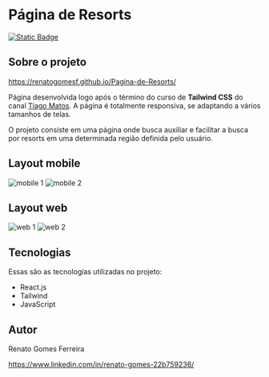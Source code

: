 # Página de Resorts

[![Static Badge](https://img.shields.io/badge/Licen%C3%A7a-MIT-green)](https://github.com/renatogomesf/pagina-de-hoteis/blob/main/LICENSE)

## Sobre o projeto

https://renatogomesf.github.io/Pagina-de-Resorts/

Página desenvolvida logo após o término do curso de **Tailwind CSS** do canal [Tiago Matos](https://www.youtube.com/watch?v=1eLaBow7Zbo&list=PLcoYAcR89n-r1m-tMfV4qndrRWpT_rb9u&index=1&ab_channel=TiagoMatos). A página é totalmente responsiva, se adaptando a vários tamanhos de telas.

O projeto consiste em uma página onde busca auxiliar e facilitar a busca por resorts em uma determinada região definida pelo usuário.

## Layout mobile

![mobile 1](https://raw.githubusercontent.com/renatogomesf/imagens-projetos/main/imagens/p%C3%A1gina%20de%20hoteis/mobile-1.png) ![mobile 2](https://raw.githubusercontent.com/renatogomesf/imagens-projetos/main/imagens/p%C3%A1gina%20de%20hoteis/mobile-2.png)

## Layout web

![web 1](https://raw.githubusercontent.com/renatogomesf/imagens-projetos/main/imagens/p%C3%A1gina%20de%20hoteis/web-1.png) ![web 2](https://raw.githubusercontent.com/renatogomesf/imagens-projetos/main/imagens/p%C3%A1gina%20de%20hoteis/web-2.png)

## Tecnologias
Essas são as tecnologías utilizadas no projeto:

* React.js
* Tailwind
* JavaScript

## Autor

Renato Gomes Ferreira

https://www.linkedin.com/in/renato-gomes-22b759236/
